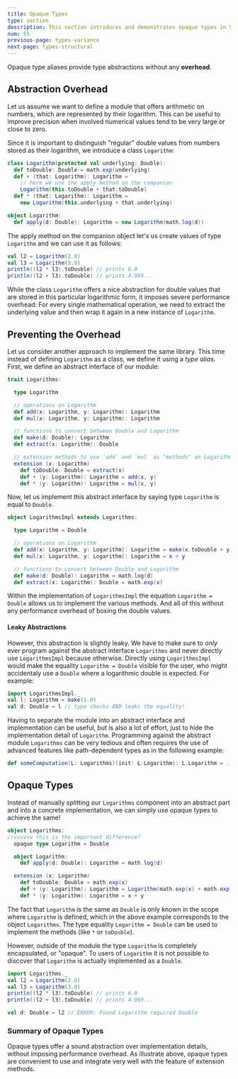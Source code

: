 ```yaml
---
title: Opaque Types
type: section
description: This section introduces and demonstrates opaque types in Scala 3.
num: 55
previous-page: types-variance
next-page: types-structural
---
```


Opaque type aliases provide type abstractions without any **overhead**.

## Abstraction Overhead

Let us assume we want to define a module that offers arithmetic on numbers, which are represented by their logarithm. This can be useful to improve precision when involved numerical values tend to be very large or close to zero.

Since it is important to distinguish "regular" double values from numbers stored as their logarithm, we introduce a class `Logarithm`:

```scala
class Logarithm(protected val underlying: Double):
  def toDouble: Double = math.exp(underlying)
  def + (that: Logarithm): Logarithm =
    // here we use the apply method on the companion
    Logarithm(this.toDouble + that.toDouble)
  def * (that: Logarithm): Logarithm =
    new Logarithm(this.underlying + that.underlying)

object Logarithm:
  def apply(d: Double): Logarithm = new Logarithm(math.log(d))
```
The apply method on the companion object let's us create values of type `Logarithm` and we can use it as follows:
```scala
val l2 = Logarithm(2.0)
val l3 = Logarithm(3.0)
println((l2 * l3).toDouble) // prints 6.0
println((l2 + l3).toDouble) // prints 4.999...
```
While the class `Logarithm` offers a nice abstraction for double values that are stored in this particular logarithmic form, it imposes severe performance overhead: For every single mathematical operation, we need to extract the underlying value and then wrap it again in a new instance of `Logarithm`.


## Preventing the Overhead
Let us consider another approach to implement the same library. This time instead of defining `Logarithm` as a class, we define it using a _type alias_. First, we define an abstract interface of our module:

```scala
trait Logarithms:

  type Logarithm

  // operations on Logarithm
  def add(x: Logarithm, y: Logarithm): Logarithm
  def mul(x: Logarithm, y: Logarithm): Logarithm

  // functions to convert between Double and Logarithm
  def make(d: Double): Logarithm
  def extract(x: Logarithm): Double

  // extension methods to use `add` and `mul` as "methods" on Logarithm
  extension (x: Logarithm)
    def toDouble: Double = extract(x)
    def + (y: Logarithm): Logarithm = add(x, y)
    def * (y: Logarithm): Logarithm = mul(x, y)
```
Now, let us implement this abstract interface by saying type `Logarithm` is equal to `Double`.
```scala
object LogarithmsImpl extends Logarithms:

  type Logarithm = Double

  // operations on Logarithm
  def add(x: Logarithm, y: Logarithm): Logarithm = make(x.toDouble + y.toDouble)
  def mul(x: Logarithm, y: Logarithm): Logarithm = x + y

  // functions to convert between Double and Logarithm
  def make(d: Double): Logarithm = math.log(d)
  def extract(x: Logarithm): Double = math.exp(x)
```
Within the implementation of `LogarithmsImpl` the equation `Logarithm = Double` allows us to implement the various methods. And all of this without any performance overhead of boxing the double values.

#### Leaky Abstractions
However, this abstraction is slightly leaky. We have to make sure to _only_ ever program against the abstract interface `Logarithms` and never directly use `LogarithmsImpl` because otherwise.
Directly using `LogarithmsImpl` would make the equality `Logarithm = Double` visible for the user, who might accidentaly use a `Double` where a logarithmic double is expected. For example:

```scala
import LogarithmsImpl._
val l: Logarithm = make(1.0)
val d: Double = l // type checks AND leaks the equality!
```

Having to separate the module into an abstract interface and implementation can be useful, but is also a lot of effort, just to hide the implementation detail of `Logarithm`.
Programming against the abstract module `Logarithms` can be very tedious and often requires the use of advanced features like path-dependent types as in the following example:

```scala
def someComputation(L: Logarithms)(init: L.Logarithm): L.Logarithm = ...
```

## Opaque Types
Instead of manually splitting our `Logarithms` component into an abstract part and into a concrete implementation, we can simply use opaque types to achieve the same!

```scala
object Logarithms:
//vvvvvv this is the important difference!
  opaque type Logarithm = Double

  object Logarithm:
    def apply(d: Double): Logarithm = math.log(d)

  extension (x: Logarithm)
    def toDouble: Double = math.exp(x)
    def + (y: Logarithm): Logarithm = Logarithm(math.exp(x) + math.exp(y))
    def * (y: Logarithm): Logarithm = x + y
```
The fact that `Logarithm` is the same as `Double` is only known in the scope where `Logarithm` is defined, which in the above example corresponds to the object `Logarithms`.
The type equality `Logarithm = Double` can be used to implement the methods (like `*` or `toDouble`).

However, outside of the module the type `Logarithm` is completely encapsulated, or "opaque". To users of `Logarithm` it is not possible to discover that `Logarithm` is actually implemented as a `Double`.

```scala
import Logarithms._
val l2 = Logarithm(2.0)
val l3 = Logarithm(3.0)
println((l2 * l3).toDouble) // prints 6.0
println((l2 + l3).toDouble) // prints 4.999...

val d: Double = l2 // ERROR: Found Logarithm required Double
```
### Summary of Opaque Types
Opaque types offer a sound abstraction over implementation details, without imposing performance overhead.
As illustrate above, opaque types are convenient to use and integrate very well with the feature of extension methods.
